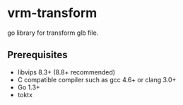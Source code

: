 # vrm-transform

go library for transform glb file.

## Prerequisites

- libvips 8.3+ (8.8+ recommended)
- C compatible compiler such as gcc 4.6+ or clang 3.0+
- Go 1.3+
- toktx
